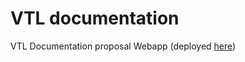 # VTL documentation

VTL Documentation proposal Webapp (deployed [here](https://making-sense-info.github.io/VTL-Docs))
